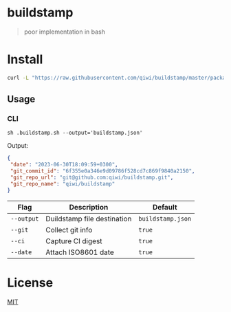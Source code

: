 # buildstamp
> poor implementation in bash

# Install
```bash
curl -L "https://raw.githubusercontent.com/qiwi/buildstamp/master/packages/bash/src/main/sh/buildstamp.sh" -o buildstamp.sh
```

## Usage
### CLI
```shell
sh .buildstamp.sh --output='buildstamp.json'
```

Output:
```json
{
 "date": "2023-06-30T18:09:59+0300",
 "git_commit_id": "6f355e0a346e9d09786f528cd7c869f9840a2150",
 "git_repo_url": "git@github.com:qiwi/buildstamp.git",
 "git_repo_name": "qiwi/buildstamp"
}
```

| Flag        | Description                 | Default           | 
|-------------|-----------------------------|-------------------|
| `--output`  | Duildstamp file destination | `buildstamp.json` |
| `--git`     | Collect git info            | `true`            |
| `--ci`      | Capture CI digest           | `true`            |
| `--date`    | Attach ISO8601 date         | `true`            |


# License
[MIT](LICENSE)
